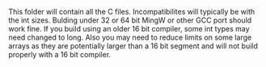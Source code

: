 This folder will contain all the C files.
Incompatibilites will typically be with the int sizes. Bulding under 32 or 64 bit MingW or other GCC port should work fine. If you build using an older 16 bit compiler, some int types may need changed to long. Also you may need to reduce limits on some large arrays as they are potentially larger than a 16 bit segment and will not build properly with a 16 bit compiler.
